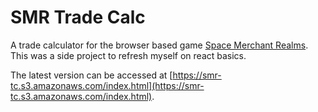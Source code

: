 # SMR Trade Calc

A trade calculator for the browser based game [Space Merchant Realms](https://smrealms.de). This was a side project to refresh myself on react basics. 

The latest version can be accessed at [https://smr-tc.s3.amazonaws.com/index.html](https://smr-tc.s3.amazonaws.com/index.html).
